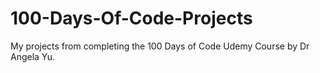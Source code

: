 # 100-Days-Of-Code-Projects
My projects from completing the 100 Days of Code Udemy Course by Dr Angela Yu.
